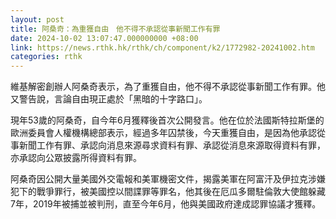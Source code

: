 ```yaml
---
layout: post
title: 阿桑奇：為重獲自由　他不得不承認從事新聞工作有罪
date: 2024-10-02 13:07:47.000000000 +08:00
link: https://news.rthk.hk/rthk/ch/component/k2/1772982-20241002.htm
categories: rthk
---
```


維基解密創辦人阿桑奇表示，為了重獲自由，他不得不承認從事新聞工作有罪。他又警告說，言論自由現正處於「黑暗的十字路口」。

現年53歲的阿桑奇，自今年6月獲釋後首次公開發言。他在位於法國斯特拉斯堡的歐洲委員會人權機構總部表示，經過多年囚禁後，今天重獲自由，是因為他承認從事新聞工作有罪、承認向消息來源尋求資料有罪、承認從消息來源取得資料有罪，亦承認向公眾披露所得資料有罪。

阿桑奇因公開大量美國外交電報和美軍機密文件，揭露美軍在阿富汗及伊拉克涉嫌犯下的戰爭罪行，被美國控以間諜罪等罪名，他其後在厄瓜多爾駐倫敦大使館躲藏7年，2019年被捕並被判刑，直至今年6月，他與美國政府達成認罪協議才獲釋。
